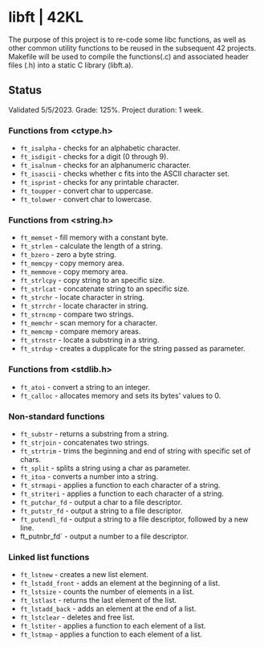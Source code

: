 # libft | 42KL

The purpose of this project is to re-code some libc functions, as well as other common utility functions to be reused in the subsequent 42 projects. Makefile will be used to compile the functions(.c) and associated header files (.h) into a static C library (libft.a).

## Status

Validated 5/5/2023. Grade: 125%. Project duration: 1 week.

### Functions from <ctype.h>

- `ft_isalpha` - checks for an alphabetic character.
- `ft_isdigit` - checks for a digit (0 through 9).
- `ft_isalnum` - checks for an alphanumeric character.
- `ft_isascii` - checks whether c fits into the ASCII character set.
- `ft_isprint` - checks for any printable character.
- `ft_toupper` - convert char to uppercase.
- `ft_tolower` - convert char to lowercase.

### Functions from <string.h>

- `ft_memset` - fill memory with a constant byte.
- `ft_strlen` - calculate the length of a string.
- `ft_bzero` - zero a byte string.
- `ft_memcpy` - copy memory area.
- `ft_memmove` - copy memory area.
- `ft_strlcpy` - copy string to an specific size.
- `ft_strlcat` - concatenate string to an specific size.
- `ft_strchr` - locate character in string.
- `ft_strrchr` - locate character in string.
- `ft_strncmp` - compare two strings.
- `ft_memchr` - scan memory for a character.
- `ft_memcmp` - compare memory areas.
- `ft_strnstr` - locate a substring in a string.
- `ft_strdup` - creates a dupplicate for the string passed as parameter.

### Functions from <stdlib.h>

- `ft_atoi` - convert a string to an integer.
- `ft_calloc` - allocates memory and sets its bytes' values to 0.

### Non-standard functions

- `ft_substr` - returns a substring from a string.
- `ft_strjoin` - concatenates two strings.
- `ft_strtrim` - trims the beginning and end of string with specific set of chars.
- `ft_split` - splits a string using a char as parameter.
- `ft_itoa` - converts a number into a string.
- `ft_strmapi` - applies a function to each character of a string.
- `ft_striteri` - applies a function to each character of a string.
- `ft_putchar_fd` - output a char to a file descriptor.
- `ft_putstr_fd` - output a string to a file descriptor.
- `ft_putendl_fd` - output a string to a file descriptor, followed by a new line.
- ft_putnbr_fd` - output a number to a file descriptor.

### Linked list functions

- `ft_lstnew` - creates a new list element.
- `ft_lstadd_front` - adds an element at the beginning of a list.
- `ft_lstsize` - counts the number of elements in a list.
- `ft_lstlast` - returns the last element of the list.
- `ft_lstadd_back` - adds an element at the end of a list.
- `ft_lstclear` - deletes and free list.
- `ft_lstiter` - applies a function to each element of a list.
- `ft_lstmap` - applies a function to each element of a list.
